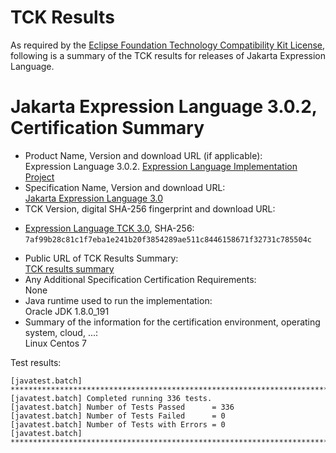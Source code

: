 TCK Results
===========

As required by the
[Eclipse Foundation Technology Compatibility Kit License](https://www.eclipse.org/legal/tck.php),
following is a summary of the TCK results for releases of Jakarta Expression Language.

# Jakarta Expression Language 3.0.2, Certification Summary

- Product Name, Version and download URL (if applicable): <br/>
  Expression Language 3.0.2.
  [Expression Language Implementation Project](https://github.com/eclipse-ee4j/el-ri)
- Specification Name, Version and download URL: <br/>
  [Jakarta Expression Language 3.0](https://jakarta.ee/specifications/expression-language/3.0/)
- TCK Version, digital SHA-256 fingerprint and download URL: <br/>
*  [Expression Language TCK 3.0](http://download.eclipse.org/ee4j/jakartaee-tck/jakartaee8-eftl/promoted/eclipse-expression-language-tck-3.0.0.zip), SHA-256: `7af99b28c81c1f7eba1e241b20f3854289ae511c8446158671f32731c785504c`
- Public URL of TCK Results Summary: <br/>
  [TCK results summary](TCK-Results.html)
- Any Additional Specification Certification Requirements: <br/>
  None
- Java runtime used to run the implementation: <br/>
  Oracle JDK 1.8.0_191
- Summary of the information for the certification environment, operating system, cloud, ...: <br/>
  Linux Centos 7

Test results:

```
[javatest.batch] ********************************************************************************
[javatest.batch] Completed running 336 tests.
[javatest.batch] Number of Tests Passed      = 336
[javatest.batch] Number of Tests Failed      = 0
[javatest.batch] Number of Tests with Errors = 0
[javatest.batch] ********************************************************************************
```
